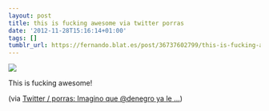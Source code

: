 ```yaml
---
layout: post
title: this is fucking awesome via twitter porras
date: '2012-11-28T15:16:14+01:00'
tags: []
tumblr_url: https://fernando.blat.es/post/36737602799/this-is-fucking-awesome-via-twitter-porras
---
```

 ![](/tumblr_files/tumblr_me7bn34Pqf1qz4y16o1_1280.png)  

This is fucking awesome!

(via [Twitter / porras: Imagino que @denegro ya le …](https://twitter.com/porras/status/273790587809976320/photo/1))
